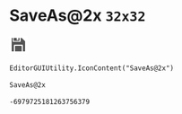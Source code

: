 # SaveAs@2x `32x32`
<img src="/img/SaveAs@2x.png" width=32 height=32>

``` CSharp
EditorGUIUtility.IconContent("SaveAs@2x")
```
```
SaveAs@2x
```
```
-6979725181263756379
```
